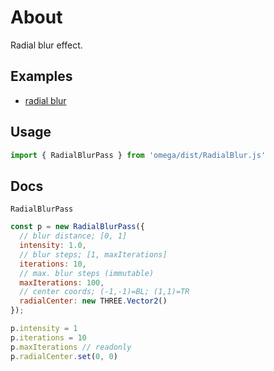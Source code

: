 # About

Radial blur effect.



## Examples

- [radial blur](../../ex/radial-blur/)



## Usage

```js
import { RadialBlurPass } from 'omega/dist/RadialBlur.js'
```



## Docs

`RadialBlurPass`

```js
const p = new RadialBlurPass({
  // blur distance; [0, 1]
  intensity: 1.0, 
  // blur steps; [1, maxIterations]
  iterations: 10, 
  // max. blur steps (immutable)
  maxIterations: 100, 
  // center coords; (-1,-1)=BL; (1,1)=TR
  radialCenter: new THREE.Vector2()
});

p.intensity = 1
p.iterations = 10
p.maxIterations // readonly
p.radialCenter.set(0, 0)
```
